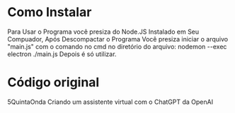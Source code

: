 # Como Instalar

Para Usar o Programa você presiza do Node.JS Instalado em Seu Compuador,
Após Descompactar o Programa Você presiza iniciar o arquivo "main.js" com o comando no cmd no diretório do arquivo:
nodemon --exec electron ./main.js
Depois é só utilizar.

# Código original

5QuintaOnda
Criando um assistente virtual com o ChatGPT da OpenAI
